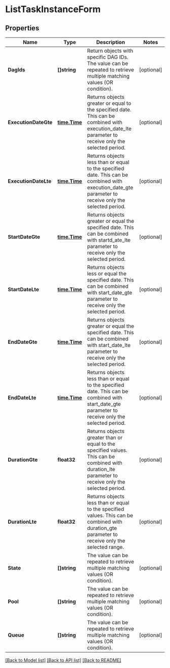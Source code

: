 <!--
 Licensed to the Apache Software Foundation (ASF) under one
 or more contributor license agreements.  See the NOTICE file
 distributed with this work for additional information
 regarding copyright ownership.  The ASF licenses this file
 to you under the Apache License, Version 2.0 (the
 "License"); you may not use this file except in compliance
 with the License.  You may obtain a copy of the License at

   http://www.apache.org/licenses/LICENSE-2.0

 Unless required by applicable law or agreed to in writing,
 software distributed under the License is distributed on an
 "AS IS" BASIS, WITHOUT WARRANTIES OR CONDITIONS OF ANY
 KIND, either express or implied.  See the License for the
 specific language governing permissions and limitations
 under the License.
 -->

# ListTaskInstanceForm

## Properties

Name | Type | Description | Notes
------------ | ------------- | ------------- | -------------
**DagIds** | **[]string** | Return objects with specific DAG IDs. The value can be repeated to retrieve multiple matching values (OR condition). | [optional] 
**ExecutionDateGte** | [**time.Time**](time.Time.md) | Returns objects greater or equal to the specified date. This can be combined with execution_date_lte parameter to receive only the selected period.  | [optional] 
**ExecutionDateLte** | [**time.Time**](time.Time.md) | Returns objects less than or equal to the specified date. This can be combined with execution_date_gte parameter to receive only the selected period.  | [optional] 
**StartDateGte** | [**time.Time**](time.Time.md) | Returns objects greater or equal the specified date. This can be combined with startd_ate_lte parameter to receive only the selected period.  | [optional] 
**StartDateLte** | [**time.Time**](time.Time.md) | Returns objects less or equal the specified date. This can be combined with start_date_gte parameter to receive only the selected period.  | [optional] 
**EndDateGte** | [**time.Time**](time.Time.md) | Returns objects greater or equal the specified date. This can be combined with start_date_lte parameter to receive only the selected period.  | [optional] 
**EndDateLte** | [**time.Time**](time.Time.md) | Returns objects less than or equal to the specified date. This can be combined with start_date_gte parameter to receive only the selected period.  | [optional] 
**DurationGte** | **float32** | Returns objects greater than or equal to the specified values. This can be combined with duration_lte parameter to receive only the selected period.  | [optional] 
**DurationLte** | **float32** | Returns objects less than or equal to the specified values. This can be combined with duration_gte parameter to receive only the selected range.  | [optional] 
**State** | **[]string** | The value can be repeated to retrieve multiple matching values (OR condition). | [optional] 
**Pool** | **[]string** | The value can be repeated to retrieve multiple matching values (OR condition). | [optional] 
**Queue** | **[]string** | The value can be repeated to retrieve multiple matching values (OR condition). | [optional] 

[[Back to Model list]](../README.md#documentation-for-models) [[Back to API list]](../README.md#documentation-for-api-endpoints) [[Back to README]](../README.md)


